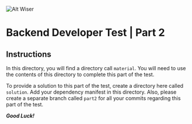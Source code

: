 ![Alt Wiser](https://wearewiser.com/assets/images/wiser-logo/wiser-purple.svg)

# Backend Developer Test | Part 2

## Instructions

In this directory, you will find a directory call `material`. You will need to use the contents of this directory to complete this part of the test.

To provide a solution to this part of the test, create a directory here called `solution`. Add your dependency manifest in this directory. Also, please create a separate branch called `part2` for all your commits regarding this part of the test.

**_Good Luck!_**